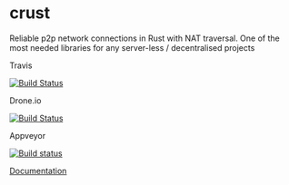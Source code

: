# crust
Reliable p2p network connections in Rust with NAT traversal. One of the most needed libraries for any server-less / decentralised projects

Travis 

[![Build Status](https://travis-ci.org/dirvine/crust.svg?branch=master)](https://travis-ci.org/dirvine/crust)

Drone.io

[![Build Status](https://drone.io/github.com/dirvine/crust/status.png)](https://drone.io/github.com/dirvine/crust/latest)

Appveyor

[![Build status](https://ci.appveyor.com/api/projects/status/7bl67hscnfljxxt3?svg=true)](https://ci.appveyor.com/project/dirvine/crust)


[Documentation](http://dirvine.github.io/crux/crux/)


